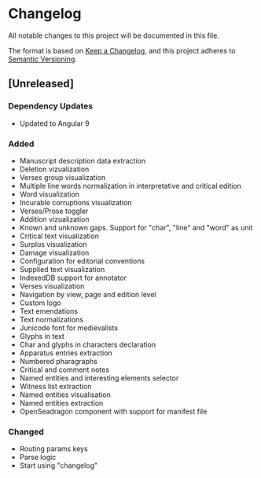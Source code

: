 # Changelog
All notable changes to this project will be documented in this file.

The format is based on [Keep a Changelog](https://keepachangelog.com/en/1.0.0/),
and this project adheres to [Semantic Versioning](https://semver.org/spec/v2.0.0.html).

## [Unreleased]

### Dependency Updates
- Updated to Angular 9

### Added
- Manuscript description data extraction
- Deletion vizualization
- Verses group visualization
- Multiple line words normalization in interpretative and critical edition
- Word visualization
- Incurable corruptions visualization
- Verses/Prose toggler
- Addition vizualization
- Known and unknown gaps. Support for "char", "line" and "word" as unit
- Critical text visualization
- Surplus visualization
- Damage visualization
- Configuration for editorial conventions
- Supplied text visualization
- IndexedDB support for annotator
- Verses visualization
- Navigation by view, page and edition level
- Custom logo
- Text emendations
- Text normalizations
- Junicode font for medievalists
- Glyphs in text
- Char and glyphs in characters declaration
- Apparatus entries extraction
- Numbered pharagraphs
- Critical and comment notes
- Named entities and interesting elements selector
- Witness list extraction
- Named entities visualisation
- Named entities extraction
- OpenSeadragon component with support for manifest file

### Changed
- Routing params keys
- Parse logic
- Start using "changelog"
